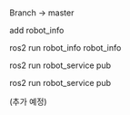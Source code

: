 ###
Branch -> master

add robot_info

ros2 run robot_info robot_info

ros2 run robot_service pub

ros2 run robot_service pub

(추가 예정)
